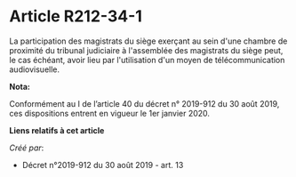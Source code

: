 # Article R212-34-1

La participation des magistrats du siège exerçant au sein d'une chambre de proximité du tribunal judiciaire à l'assemblée des
magistrats du siège peut, le cas échéant, avoir lieu par l'utilisation d'un moyen de télécommunication audiovisuelle.

**Nota:**

Conformément au I de l’article 40 du décret n° 2019-912 du 30 août 2019, ces dispositions entrent en vigueur le 1er janvier
2020.

**Liens relatifs à cet article**

_Créé par_:

  - Décret n°2019-912 du 30 août 2019 - art. 13
